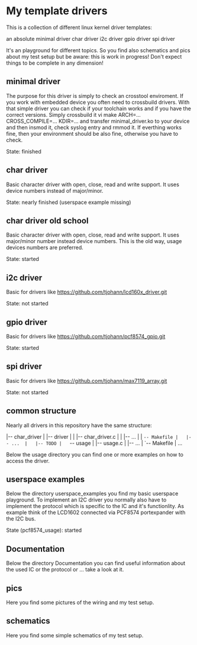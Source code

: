 My template drivers
===================

This is a collection of different linux kernel driver templates:

  an absolute minimal driver
  char driver
  i2c driver
  gpio driver
  spi driver

It's an playground for different topics. So you find also schematics and pics about my test setup but be aware: this is work in progress! Don't expect things to be complete in any dimension! 


minimal driver
--------------

The purpose for this driver is simply to check an crosstool enviroment. If you work with embedded device you often need to crossbuild drivers. With that simple driver you can check if your toolchain works and if you have the correct versions.
Simply crossbuild it vi make ARCH=... CROSS_COMPILE=... KDIR=... and transfer minimal_driver.ko to your device and then insmod it, check syslog entry and rmmod it. If everthing works fine, then your environment should be also fine, otherwise you have to check.

State: finished


char driver
-----------

Basic character driver with open, close, read and write support. It uses device numbers instead of major/minor.

State: nearly finished (userspace example missing)


char driver old school
----------------------

Basic character driver with open, close, read and write support. It uses major/minor number instead device numbers. This is the old way, usage devices numbers are preferred.

State: started


i2c driver
----------

Basic for drivers like https://github.com/tjohann/lcd160x_driver.git

State: not started


gpio driver
-----------

Basic for drivers like https://github.com/tjohann/pcf8574_gpio.git

State: started


spi driver
----------

Basic for drivers like https://github.com/tjohann/max7119_array.git

State: not started


common structure
----------------

Nearly all drivers in this repository have the same structure:

|-- char_driver
|   |-- driver
|   |   |-- char_driver.c
|   |   |-- ...
|   |   `-- Makefile
|   |-- ... 
|   |-- TODO
|   `-- usage
|       |-- usage.c
|       |-- ...
|       `-- Makefile
|
...


Below the usage directory you can find one or more examples on how to access the driver. 


userspace examples
------------------

Below the directory userspace_examples you find my basic userspace playground. To implement an I2C driver you normally also have to implement the protocol which is specific to the IC and it's functionlity. As example think of the LCD1602 connected via PCF8574 portexpander with the I2C bus.

State (pcf8574_usage): started


Documentation
-------------

Below the directory Documentation you can find useful information about the used IC or the protocol or ... take a look at it.


pics
----

Here you find some pictures of the wiring and my test setup. 


schematics
----------

Here you find some simple schematics of my test setup.


